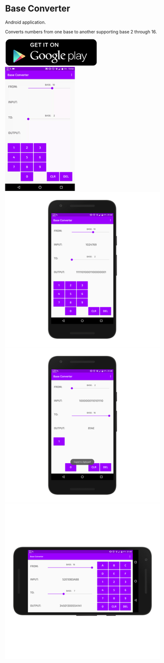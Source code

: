 # Base Converter
Android application.

Converts numbers from one base to another supporting base 2 through 16.

<a href="https://play.google.com/store/apps/details?id=com.nicoqueijo.android.baseconverter" target="_blank">
<img src="screenshots/google_play.png" a_blank href="https://play.google.com/store/apps/details?id=com.nicoqueijo.android.baseconverter">
</a>

<br>
<img src="screenshots/demo_gif.gif" width="45%">
<img src="screenshots/nexus5x-portrait1.png">
<img src="screenshots/nexus5x-portrait2.png">
<img src="screenshots/nexus5x-landscape.png">

